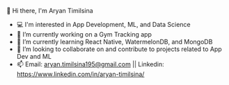  👋 Hi there, I'm Aryan Timilsina
- 💻 I'm interested in App Development, ML, and Data Science
- 🔭 I’m currently working on a Gym Tracking app
- 🌱 I’m currently learning React Native, WatermelonDB, and MongoDB
- 👯 I’m looking to collaborate on and contribute to projects related to App Dev and ML
- 📫 Email: aryan.timilsina195@gmail.com || Linkedin: https://www.linkedin.com/in/aryan-timilsina/
<!--
**MTGrimm/MTGrimm** is a ✨ _special_ ✨ repository because its `README.md` (this file) appears on your GitHub profile.

Here are some ideas to get you started:




- 🤔 I’m looking for help with ...
- 💬 Ask me about ...

- 😄 Pronouns: ...
- ⚡ Fun fact: ...
-->
